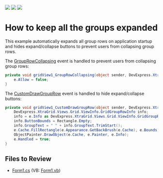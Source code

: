<!-- default badges list -->
![](https://img.shields.io/endpoint?url=https://codecentral.devexpress.com/api/v1/VersionRange/128630090/13.1.4%2B)
[![](https://img.shields.io/badge/Open_in_DevExpress_Support_Center-FF7200?style=flat-square&logo=DevExpress&logoColor=white)](https://supportcenter.devexpress.com/ticket/details/E828)
[![](https://img.shields.io/badge/📖_How_to_use_DevExpress_Examples-e9f6fc?style=flat-square)](https://docs.devexpress.com/GeneralInformation/403183)
<!-- default badges end -->

# How to keep all the groups expanded

This example automatically expands all group rows on application startup and hides expand/collapse buttons to prevent users from collapsing group rows.

The [GroupRowCollapsing](https://docs.devexpress.com/WindowsForms/DevExpress.XtraGrid.Views.Grid.GridView.GroupRowCollapsing) event is handled to prevent users from collapsing group rows:

```csharp
private void gridView1_GroupRowCollapsing(object sender, DevExpress.XtraGrid.Views.Base.RowAllowEventArgs e) {
    e.Allow = false;
}
```

The [CustomDrawGroupRow](docs.devexpress.com/WindowsForms/DevExpress.XtraGrid.Views.Grid.GridView.CustomDrawGroupRow) event is handled to hide expand/collapse buttons:

```csharp
private void gridView1_CustomDrawGroupRow(object sender, DevExpress.XtraGrid.Views.Base.RowObjectCustomDrawEventArgs e) {
    DevExpress.XtraGrid.Views.Grid.ViewInfo.GridGroupRowInfo info;
    info = e.Info as DevExpress.XtraGrid.Views.Grid.ViewInfo.GridGroupRowInfo;
    info.ButtonBounds = Rectangle.Empty;
    info.GroupText = " " + info.GroupText.TrimStart();
    e.Cache.FillRectangle(e.Appearance.GetBackBrush(e.Cache), e.Bounds);
    ObjectPainter.DrawObject(e.Cache, e.Painter, e.Info);
    e.Handled = true;
}
```


## Files to Review

* [Form1.cs](./CS/KeepGroupsExpanded/Form1.cs) (VB: [Form1.vb](./VB/KeepGroupsExpanded/Form1.vb))
